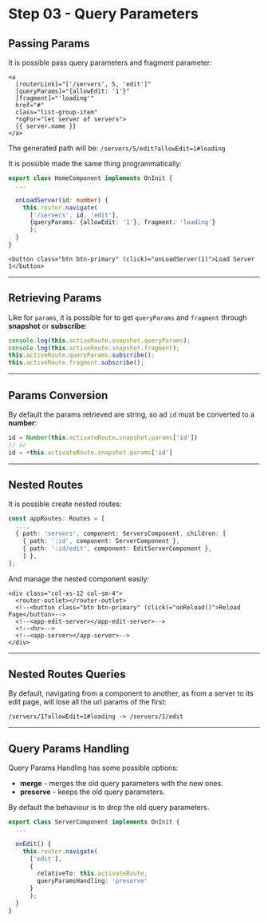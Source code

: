# Step 03 - Query Parameters

## Passing Params

It is possible pass query parameters and fragment parameter:

```angular2html
<a
  [routerLink]="['/servers', 5, 'edit']"
  [queryParams]="{allowEdit: '1'}"
  [fragment]="'loading'"
  href="#"
  class="list-group-item"
  *ngFor="let server of servers">
  {{ server.name }}
</a>
```
The generated path will be: `/servers/5/edit?allowEdit=1#loading`

It is possible made the same thing programmatically:

```typescript
export class HomeComponent implements OnInit {
  ...

  onLoadServer(id: number) {
    this.router.navigate(
      ['/servers', id, 'edit'],
      {queryParams: {allowEdit: '1'}, fragment: 'loading'}
      );
  }
}
```

```angular2html
<button class="btn btn-primary" (click)="onLoadServer(1)">Load Server 1</button>
```
---

## Retrieving Params

Like for `params`, it is possible for to get `queryParams` and `fragment` through **snapshot** or **subscribe**:

```typescript
console.log(this.activeRoute.snapshot.queryParams);
console.log(this.activeRoute.snapshot.fragment);
this.activeRoute.queryParams.subscribe();
this.activeRoute.fragment.subscribe();
```

---

## Params Conversion

By default the params retrieved are string, so ad `id` must be converted to a **number**:

```typescript
id = Number(this.activateRoute.snapshot.params['id'])
// or
id = +this.activateRoute.snapshot.params['id']
```

---

## Nested Routes

It is possible create nested routes:

```typescript
const appRoutes: Routes = [
  ...,
  { path: 'servers', component: ServersComponent, children: [
    { path: ':id', component: ServerComponent },
    { path: ':id/edit', component: EditServerComponent },
    ] },
];
```
And manage the nested component easily:

```angular2html
<div class="col-xs-12 col-sm-4">
  <router-outlet></router-outlet>
  <!--<button class="btn btn-primary" (click)="onReload()">Reload Page</button>-->
  <!--<app-edit-server></app-edit-server>-->
  <!--<hr>-->
  <!--<app-server></app-server>-->
</div>
```

---

## Nested Routes Queries

By default, navigating from a component to another, as from a server to its edit page, will lose all the url params of the first:

```
/servers/1?allowEdit=1#loading -> /servers/1/edit
```

---

## Query Params Handling

Query Params Handling has some possible options:

- **merge** - merges the old query parameters with the new ones.
- **preserve** - keeps the old query parameters.

By default the behaviour is to drop the old query parameters.

```typescript
export class ServerComponent implements OnInit {
  ...

  onEdit() {
    this.router.navigate(
      ['edit'],
      {
        relativeTo: this.activateRoute,
        queryParamsHandling: 'preserve'
      }
      );
  }
}
```
